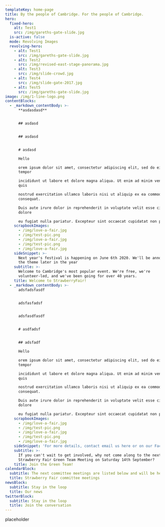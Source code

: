 ```yaml
---
templateKey: home-page
title: By the people of Cambridge. For the people of Cambridge.
hero:
  fixed-hero:
    alt: Test1
    src: /img/gareths-gate-slide.jpg
  is-active: false
  mode: Revolving Images
  revolving-hero:
    - alt: Test1
      src: /img/gareths-gate-slide.jpg
    - alt: Test2
      src: /img/revised-east-stage-panorama.jpg
    - alt: Test3
      src: /img/slide-crowd.jpg
    - alt: Test4
      src: /img/slide-gate-2017.jpg
    - alt: Test5
      src: /img/gareths-gate-slide.jpg
image: /img/1-line-logo.png
contentBlocks:
  - _markdown_contentBody: >-
      **asdasdasd**


      ## asdasd


      ## asdasd


      # asdasd

      Hello

      orem ipsum dolor sit amet, consectetur adipiscing elit, sed do eiusmod
      tempor 

      incididunt ut labore et dolore magna aliqua. Ut enim ad minim veniam,
      quis 

      nostrud exercitation ullamco laboris nisi ut aliquip ex ea commodo
      consequat. 

      Duis aute irure dolor in reprehenderit in voluptate velit esse cillum
      dolore 

      eu fugiat nulla pariatur. Excepteur sint occaecat cupidatat non proident, 
    scrapbookImages:
      - /img/love-a-fair.jpg
      - /img/test-pic.png
      - /img/love-a-fair.jpg
      - /img/test-pic.png
      - /img/love-a-fair.jpg
    sideSnippet: >-
      Next year's festival is happening on June 6th 2020. We'll be announcing
      the theme later in the year
    subtitle: >-
      Welcome to Cambridge's most popular event. We're free, we're
      volunteer-led, and we've been going for over 40 years.
    title: Welcome to StrawberryFair!
  - _markdown_contentBody: >-
      adsfadsfasdf


      adsfasfadsf


      adsfasdfasdf


      # asdfadsf


      ## adsfadf

      Hello

      orem ipsum dolor sit amet, consectetur adipiscing elit, sed do eiusmod
      tempor 

      incididunt ut labore et dolore magna aliqua. Ut enim ad minim veniam,
      quis 

      nostrud exercitation ullamco laboris nisi ut aliquip ex ea commodo
      consequat. 

      Duis aute irure dolor in reprehenderit in voluptate velit esse cillum
      dolore 

      eu fugiat nulla pariatur. Excepteur sint occaecat cupidatat non proident, 
    scrapbookImages:
      - /img/love-a-fair.jpg
      - /img/test-pic.png
      - /img/love-a-fair.jpg
      - /img/test-pic.png
      - /img/love-a-fair.jpg
    sideSnippet: 'For more details, contact email us here or on our Facebook page'
    subtitle: >-
      If you can't wait to get involved, why not come along to the next
      Strawberry Fair Green Team Meeting on Saturday 14th September?
    title: Join the Green Team!
calendarBlock:
  subtitle: The next committee meetings are listed below and will be held at...
  title: Strawberry Fair committee meetings
newsBlock:
  subtitle: Stay in the loop
  title: Our news
twitterBlock:
  subtitle: Stay in the loop
  title: Join the conversation
---
```

placeholder
